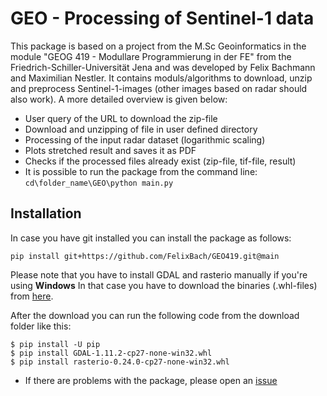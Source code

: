 # GEO - Processing of Sentinel-1 data
This package is based on a project from the M.Sc Geoinformatics in the module "GEOG 419 - Modullare Programmierung in der FE" from the Friedrich-Schiller-Universität Jena and was developed by Felix Bachmann and Maximilian Nestler.
It contains moduls/algorithms to download, unzip and preprocess Sentinel-1-images (other images based on radar should also work). A more detailed overview is given below:

- User query of the URL to download the zip-file
- Download and unzipping of file in user defined directory
- Processing of the input radar dataset (logarithmic scaling)
- Plots stretched result and saves it as PDF
- Checks if the processed files already exist (zip-file, tif-file, result)
- It is possible to run the package from the command line: ```cd\folder_name\GEO\python main.py```

## Installation 
In case you have git installed you can install the package as follows: 

  ```pip install git+https://github.com/FelixBach/GEO419.git@main```

Please note that you have to install GDAL and rasterio manually if you're using **Windows**
In that case you have to download the binaries (.whl-files) from [here](https://www.lfd.uci.edu/~gohlke/pythonlibs/).

After the download you can run the following code from the download folder like this:

```
$ pip install -U pip
$ pip install GDAL-1.11.2-cp27-none-win32.whl
$ pip install rasterio-0.24.0-cp27-none-win32.whl
```

- If there are problems with the package, please open an [issue](https://github.com/FelixBach/GEO419/issues)
